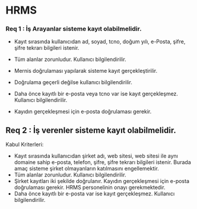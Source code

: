 # HRMS
### Req 1 : İş Arayanlar sisteme kayıt olabilmelidir.
* Kayıt sırasında kullanıcıdan ad, soyad, tcno, doğum yılı, e-Posta, şifre, şifre tekrarı bilgileri istenir.

* Tüm alanlar zorunludur. Kullanıcı bilgilendirilir.

* Mernis doğrulaması yapılarak sisteme kayıt gerçekleştirilir.

* Doğrulama geçerli değilse kullanıcı bilgilendirilir.

* Daha önce kayıtlı bir e-posta veya tcno var ise kayıt gerçekleşmez. Kullanıcı bilgilendirilir.

* Kayıdın gerçekleşmesi için e-posta doğrulaması gerekir.

## Req 2 : İş verenler sisteme kayıt olabilmelidir.

Kabul Kriterleri:

* Kayıt sırasında kullanıcıdan şirket adı, web sitesi, web sitesi ile aynı domaine sahip e-posta, telefon, şifre, şifre tekrarı bilgileri istenir. Burada amaç sisteme şirket olmayanların katılmasını engellemektir.
* Tüm alanlar zorunludur. Kullanıcı bilgilendirilir.
* Şirket kayıtları iki şekilde doğrulanır. Kayıdın gerçekleşmesi için e-posta doğrulaması gerekir. HRMS personelinin onayı gerekmektedir.
* Daha önce kayıtlı bir e-posta var ise kayıt gerçekleşmez. Kullanıcı bilgilendirilir.
